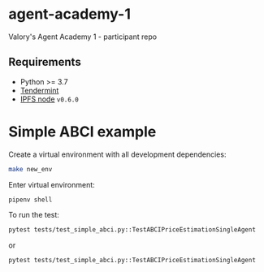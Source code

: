 # agent-academy-1
Valory's Agent Academy 1 - participant repo

## Requirements

- Python >= 3.7
- [Tendermint](https://docs.tendermint.com/master/introduction/install.html)
- [IPFS node](https://docs.ipfs.io/install/command-line/#official-distributions) `v0.6.0`

# Simple ABCI example

Create a virtual environment with all development dependencies: 

```bash
make new_env
```

Enter virtual environment:

``` bash
pipenv shell
```

To run the test:

``` bash
pytest tests/test_simple_abci.py::TestABCIPriceEstimationSingleAgent
```

or

``` bash
pytest tests/test_simple_abci.py::TestABCIPriceEstimationSingleAgent
```
